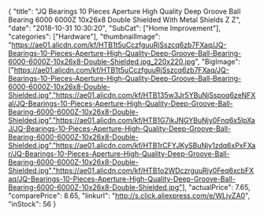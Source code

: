 {
	"title": "JQ Bearings 10 Pieces Aperture High Quality Deep Groove Ball Bearing 6000 6000Z 10x26x8 Double Shielded With Metal Shields Z Z",
	"date": "2018-10-31 10:30:20",
	"SubCat": ["Home Improvement"],
	"categories": ["Hardware"],
	"thumbnailImage": "https://ae01.alicdn.com/kf/HTB1t5uCczfguuRjSszcq6zb7FXaq/JQ-Bearings-10-Pieces-Aperture-High-Quality-Deep-Groove-Ball-Bearing-6000-6000Z-10x26x8-Double-Shielded.jpg_220x220.jpg",
	"BigImage": ["https://ae01.alicdn.com/kf/HTB1t5uCczfguuRjSszcq6zb7FXaq/JQ-Bearings-10-Pieces-Aperture-High-Quality-Deep-Groove-Ball-Bearing-6000-6000Z-10x26x8-Double-Shielded.jpg","https://ae01.alicdn.com/kf/HTB135w3Jr5YBuNjSspoq6zeNFXal/JQ-Bearings-10-Pieces-Aperture-High-Quality-Deep-Groove-Ball-Bearing-6000-6000Z-10x26x8-Double-Shielded.jpg","https://ae01.alicdn.com/kf/HTB1G7ikJNGYBuNjy0Fnq6x5lpXaJ/JQ-Bearings-10-Pieces-Aperture-High-Quality-Deep-Groove-Ball-Bearing-6000-6000Z-10x26x8-Double-Shielded.jpg","https://ae01.alicdn.com/kf/HTB1rCFYJKySBuNjy1zdq6xPxFXar/JQ-Bearings-10-Pieces-Aperture-High-Quality-Deep-Groove-Ball-Bearing-6000-6000Z-10x26x8-Double-Shielded.jpg","https://ae01.alicdn.com/kf/HTB1o2WDczrguuRjy0Feq6xcbFXaq/JQ-Bearings-10-Pieces-Aperture-High-Quality-Deep-Groove-Ball-Bearing-6000-6000Z-10x26x8-Double-Shielded.jpg"],
	"actualPrice": 7.65,
	"comparePrice": 8.65,
	"linkurl": "http://s.click.aliexpress.com/e/WLjvZA0",
	"inStock": 56
}
